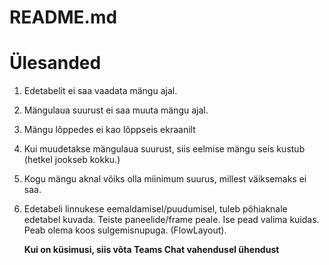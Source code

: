 # README.md

# Ülesanded

1. Edetabelit ei saa vaadata mängu ajal.
2. Mängulaua suurust ei saa muuta mängu ajal. 
3. Mängu lõppedes ei kao lõppseis ekraanilt 
4. Kui muudetakse mängulaua suurust, siis eelmise mängu seis kustub (hetkel jookseb kokku.)
5. Kogu mängu aknal võiks olla miinimum suurus, millest väiksemaks ei saa.
6. Edetabeli linnukese eemaldamisel/puudumisel, tuleb põhiaknale edetabel kuvada. 
Teiste paneelide/frame peale. Ise pead valima kuidas. Peab olema koos sulgemisnupuga. (FlowLayout).


    **Kui on küsimusi, siis võta Teams Chat vahendusel ühendust**